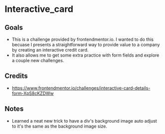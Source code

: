 # Interactive_card

## Goals

- This is a challenge provided by frontendmentor.io. I wanted to do this becuase I presents a straightforward way to provide value to a company by creating an interactive credit card.
- It also allows me to get some extra practice with form fields and explore a couple new challenges.

## Credits

- https://www.frontendmentor.io/challenges/interactive-card-details-form-XpS8cKZDWw

## Notes

- Learned a neat new trick to have a div's background image auto adjust to it's the same as the background image size.
